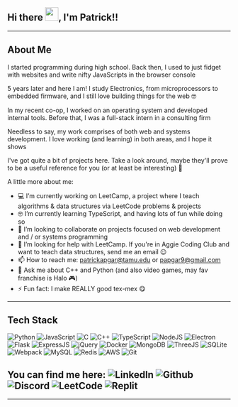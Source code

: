 ## Hi there <img src="https://raw.githubusercontent.com/MartinHeinz/MartinHeinz/master/wave.gif" width="30px">, I'm Patrick!!
---

## About Me

I started programming during high school. Back then, I used to just fidget with websites and write nifty JavaScripts in the browser console

5 years later and here I am! I study Electronics, from microprocessors to embedded firmware, and I still love building things for the web 🤓

In my recent co-op, I worked on an operating system and developed internal tools. Before that, I was a full-stack intern in a consulting firm

Needless to say, my work comprises of both web and systems development. I love working (and learning) in both areas, and I hope it shows

I've got quite a bit of projects here. Take a look around, maybe they'll prove to be a useful reference for you (or at least be interesting) 🙂

A little more about me:

- 💻 I’m currently working on LeetCamp, a project where I teach algorithms & data structures via LeetCode problems & projects
- 🤓 I’m currently learning TypeScript, and having lots of fun while doing so
- 👯 I’m looking to collaborate on projects focused on web development and / or systems programming
- 🤔 I’m looking for help with LeetCamp. If you're in Aggie Coding Club and want to teach data structures, send me an email 😉
- 📫 How to reach me: patrickapgar@tamu.edu or papgar9@gmail.com
- 💬 Ask me about C++ and Python (and also video games, may fav franchise is Halo 🎮)
- ⚡ Fun fact: I make REALLY good tex-mex 😋

<!-- --- -->

<!-- ## Stats

![Patrick's GitHub stats](https://github-readme-stats.vercel.app/api?username=patricklapgar&show_icons=true&theme=transparent)

[![Top Languages](https://github-readme-stats.vercel.app/api/top-langs/?username=patricklapgar&layout=compact)](https://github.com/patricklapgar/github-readme-stats)
 -->
---

## Tech Stack

![Python](https://img.shields.io/badge/Python-FFD43B?style=for-the-badge&logo=python&logoColor=blue) ![JavaScript](https://img.shields.io/badge/JavaScript-323330?style=for-the-badge&logo=javascript&logoColor=F7DF1E) ![C](https://img.shields.io/badge/C-00599C?style=for-the-badge&logo=c&logoColor=white) ![C++](https://img.shields.io/badge/C%2B%2B-00599C?style=for-the-badge&logo=c%2B%2B&logoColor=white) ![TypeScript](https://img.shields.io/badge/TypeScript-007ACC?style=for-the-badge&logo=typescript&logoColor=white) ![NodeJS](https://img.shields.io/badge/Node.js-339933?style=for-the-badge&logo=nodedotjs&logoColor=white) ![Electron](https://img.shields.io/badge/Electron-2B2E3A?style=for-the-badge&logo=electron&logoColor=9FEAF9) ![Flask](https://img.shields.io/badge/Flask-000000?style=for-the-badge&logo=flask&logoColor=white) ![ExpressJS](https://img.shields.io/badge/Express.js-000000?style=for-the-badge&logo=express&logoColor=white) ![jQuery](https://img.shields.io/badge/jQuery-0769AD?style=for-the-badge&logo=jquery&logoColor=white) ![Docker](https://img.shields.io/badge/Docker-2CA5E0?style=for-the-badge&logo=docker&logoColor=white) ![MongoDB](https://img.shields.io/badge/MongoDB-4EA94B?style=for-the-badge&logo=mongodb&logoColor=white) ![ThreeJS](https://img.shields.io/badge/ThreeJs-black?style=for-the-badge&logo=three.js&logoColor=white) ![SQLite](https://img.shields.io/badge/SQLite-07405E?style=for-the-badge&logo=sqlite&logoColor=white) ![Webpack](https://img.shields.io/badge/Webpack-8DD6F9?style=for-the-badge&logo=Webpack&logoColor=white) ![MySQL](https://img.shields.io/badge/MySQL-005C84?style=for-the-badge&logo=mysql&logoColor=white) ![Redis]( 	https://img.shields.io/badge/redis-%23DD0031.svg?&style=for-the-badge&logo=redis&logoColor=white) ![AWS](https://img.shields.io/badge/Amazon_AWS-FF9900?style=for-the-badge&logo=amazonaws&logoColor=white) ![Git](https://img.shields.io/badge/GIT-E44C30?style=for-the-badge&logo=git&logoColor=white)

## You can find me here: ![LinkedIn](https://img.shields.io/badge/LinkedIn-0077B5?style=for-the-badge&logo=linkedin&logoColor=white) ![Github](https://img.shields.io/badge/GitHub-100000?style=for-the-badge&logo=github&logoColor=white) ![Discord](https://img.shields.io/badge/Discord-5865F2?style=for-the-badge&logo=discord&logoColor=white) ![LeetCode](https://img.shields.io/badge/-LeetCode-FFA116?style=for-the-badge&logo=LeetCode&logoColor=black) ![Replit](https://img.shields.io/badge/replit-667881?style=for-the-badge&logo=replit&logoColor=white)
<!-- <img src="https://cdn.worldvectorlogo.com/logos/python-original.svg " alt="Python Logo" width="50" height="50"/> <img src="https://cdn.worldvectorlogo.com/logos/javascript.svg" alt="JavaScript Logo" width="50" height="50"/> 
<!-- <img src="https://cdn.worldvectorlogo.com/logos/electron-original.svg " alt="Electron Logo" width="50" height="50"/> <img src="https://cdn.worldvectorlogo.com/logos/nodejs-original.svg" alt="NodeJS Logo" width="50" height="50"/> <img src="https://cdn.worldvectorlogo.com/logos/react-original.svg" alt="React Logo" width="50" height="50"/>  <img src="https://cdn.worldvectorlogo.com/logos/html5-original.svg" alt="HTML Logo" width="50" height="50"/> <img src="https://cdn.worldvectorlogo.com/logos/css3.svg" alt="CSS Logo" width="50" height="50"/> <img src="https://cdn.worldvectorlogo.com/logos/bootstrap-original.svg " alt="Bootstrap Logo" width="50" height="50"/> -->

---

<!---
patricklapgar/patricklapgar is a ✨ special ✨ repository because its `README.md` (this file) appears on your GitHub profile.
You can click the Preview link to take a look at your changes.
--->
